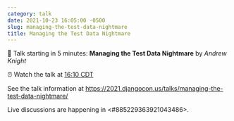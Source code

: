 ```yaml
---
category: talk
date: 2021-10-23 16:05:00 -0500
slug: managing-the-test-data-nightmare
title: Managing the Test Data Nightmare
---
```


:tada: Talk starting in 5 minutes: **Managing the Test Data Nightmare** by *Andrew Knight*

:alarm_clock: Watch the talk at [16:10 CDT](https://time.is/compare/0410PM_23_October_2021_in_Chicago)

See the talk information at https://2021.djangocon.us/talks/managing-the-test-data-nightmare/

Live discussions are happening in <#885229363921043486>.